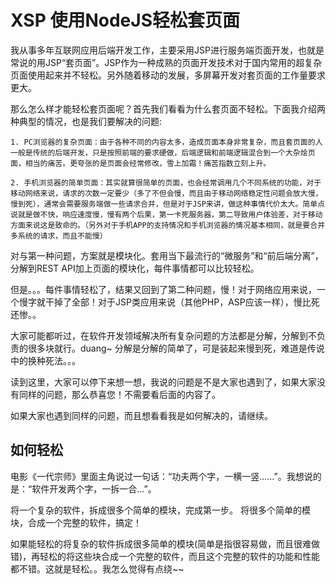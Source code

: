 # XSP 使用NodeJS轻松套页面

我从事多年互联网应用后端开发工作，主要采用JSP进行服务端页面开发，也就是常说的用JSP“套页面”。JSP作为一种成熟的页面开发技术对于国内常用的超复杂页面使用起来并不轻松。另外随着移动的发展，多屏幕开发对套页面的工作量要求更大。

那么怎么样才能轻松套页面呢？首先我们看看为什么套页面不轻松。下面我介绍两种典型的情况，也是我们要解决的问题:

	1. PC浏览器的复杂页面：由于各种不同的内容太多，造成页面本身非常复杂，而且套页面的人一般是传统的后端开发，只是按照前端的要求硬做，后端逻辑和前端逻辑混合到一个大杂烩页面，相当的痛苦。更夸张的是页面会经常修改，雪上加霜！痛苦指数立刻上升。

	2. 手机浏览器的简单页面：其实就算很简单的页面，也会经常调用几个不同系统的功能，对于移动网络来说，请求的次数一定要少（多了不但会慢，而且由于移动网络稳定性问题会放大慢，慢到死），通常会需要服务端做一些请求合并，但是对于JSP来讲，做这种事情代价太大。简单点说就是做不快，响应速度慢，慢有两个后果，第一卡死服务器，第二导致用户体验差，对于移动方面来说这是致命的。（另外对于手机APP的支持情况和手机浏览器的情况基本相同，就是要合并多系统的请求，而且不能慢）

对与第一种问题，方案就是模块化。套用当下最流行的“微服务”和“前后端分离”，分解到REST API加上页面的模块化，每件事情都可以比较轻松。

但是。。。每件事情轻松了，结果又回到了第二种问题，慢！对于网络应用来说，一个慢字就干掉了全部！对于JSP类应用来说（其他PHP，ASP应该一样），慢比死还惨。。

大家可能都听过，在软件开发领域解决所有复杂问题的方法都是分解，分解到不负责的很多块就行。duang~ 分解是分解的简单了，可是装起来慢到死，难道是传说中的换种死法。。。

读到这里，大家可以停下来想一想，我说的问题是不是大家也遇到了，如果大家没有同样的问题，那么恭喜您！不需要看后面的内容了。

如果大家也遇到同样的问题，而且想看看我是如何解决的，请继续。

## 如何轻松

电影《一代宗师》里面主角说过一句话：“功夫两个字，一横一竖......”。我想说的是：“软件开发两个字，一拆一合...”。

将一个复杂的软件，拆成很多个简单的模块，完成第一步。
将很多个简单的模块，合成一个完整的软件，搞定！

如果能轻松的将复杂的软件拆成很多简单的模块(简单是指很容易做，而且很难做错)，再轻松的将这些块合成一个完整的软件，而且这个完整的软件的功能和性能都不错。这就是轻松。。我怎么觉得有点绕~~

